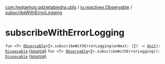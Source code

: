 [com.hedgehog.gdzietabiedra.utils](../index.md) / [io.reactivex.Observable](index.md) / [subscribeWithErrorLogging](./subscribe-with-error-logging.md)

# subscribeWithErrorLogging

`fun <T> `[`Observable`](http://reactivex.io/RxJava/javadoc/io/reactivex/Observable.html)`<`[`T`](subscribe-with-error-logging.md#T)`>.subscribeWithErrorLogging(onNext: (`[`T`](subscribe-with-error-logging.md#T)`) -> `[`Unit`](https://kotlinlang.org/api/latest/jvm/stdlib/kotlin/-unit/index.html)`): `[`Disposable`](http://reactivex.io/RxJava/javadoc/io/reactivex/disposables/Disposable.html) [(source)](https://github.com/asvid/GdzieTaBiedra/tree/master/app/src/main/java/com/hedgehog/gdzietabiedra/utils/RxUtils.kt#L31)
`fun <T> `[`Observable`](http://reactivex.io/RxJava/javadoc/io/reactivex/Observable.html)`<`[`T`](subscribe-with-error-logging.md#T)`>.subscribeWithErrorLogging(): `[`Disposable`](http://reactivex.io/RxJava/javadoc/io/reactivex/disposables/Disposable.html) [(source)](https://github.com/asvid/GdzieTaBiedra/tree/master/app/src/main/java/com/hedgehog/gdzietabiedra/utils/RxUtils.kt#L37)